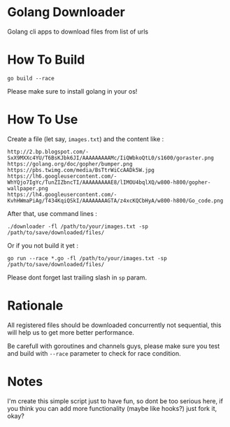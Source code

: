 # Golang Downloader
Golang cli apps to download files from list of urls

# How To Build

```
go build --race
```

Please make sure to install golang in your os!

# How To Use

Create a file (let say, `images.txt`) and the content like :

```
http://2.bp.blogspot.com/-SxX9MXXc4YU/T6BsKJbk6JI/AAAAAAAAAMc/IiQWbkoQtL0/s1600/goraster.png
https://golang.org/doc/gopher/bumper.png
https://pbs.twimg.com/media/BsTtrWiCcAADk5W.jpg
https://lh6.googleusercontent.com/-WhYQjo7IgYc/TunZIZbncTI/AAAAAAAAAE8/lIMOU4bqlXQ/w800-h800/gopher-wallpaper.png
https://lh4.googleusercontent.com/-KvhHWmaPiAg/T434KqiQSkI/AAAAAAAAGTA/z4xcKQCbHyA/w800-h800/Go_code.png
```

After that, use command lines :

```
./downloader -fl /path/to/your/images.txt -sp /path/to/save/downloaded/files/
```

Or if you not build it yet :

```
go run --race *.go -fl /path/to/your/images.txt -sp /path/to/save/downloaded/files/
```

Please dont forget last trailing slash in `sp` param.

# Rationale

All registered files should be downloaded concurrently not sequential, this will help us to
get more better performance.

Be carefull with goroutines and channels guys, please make sure you test and build with `--race`
parameter to check for race condition.

# Notes

I'm create this simple script just to have fun, so dont be too serious here, if you think you can add
more functionality (maybe like hooks?) just fork it, okay?
